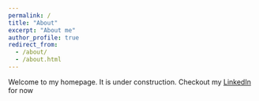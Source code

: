```yaml
---
permalink: /
title: "About"
excerpt: "About me"
author_profile: true
redirect_from: 
  - /about/
  - /about.html
---
```


Welcome to my homepage. It is under construction. Checkout my [LinkedIn](https://www.linkedin.com/in/jameelhassan/) for now
